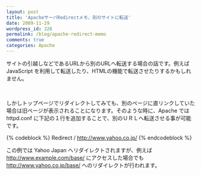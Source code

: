 ```yaml
---
layout: post
title: 'ApacheサーバRedirectメモ、別のサイトに転送'
date: 2009-11-29
wordpress_id: 328
permalink: /blog/apache-redirect-memo
comments: true
categories: Apache
---
```

<div class="section">
<p>サイトの引越しなどであるURLから別のURLへ転送する場合の話です。例えば JavaScript を利用して転送したり、HTMLの機能で転送させたりするかもしれません。</p>
<br/>
<p>しかしトップページでリダイレクトしてみても、別のページに直リンクしていた場合は旧ページが表示されることになります。そのような時に、Apache では httpd.conf に下記の１行を追加することで、別のＵＲＬへ転送させる事が可能です。</p>
{% codeblock %}
Redirect / <a href="http://www.yahoo.co.jp/" target="_blank">http://www.yahoo.co.jp/</a>
{% endcodeblock %}
<p>この例では Yahoo Japan へリダイレクトされますが、例えば <a href="http://www.example.com/base/" target="_blank">http://www.example.com/base/</a> にアクセスした場合でも <a href="http://www.yahoo.co.jp/base/" target="_blank">http://www.yahoo.co.jp/base/</a> へのリダイレクトが行われます。</p>
</div>
